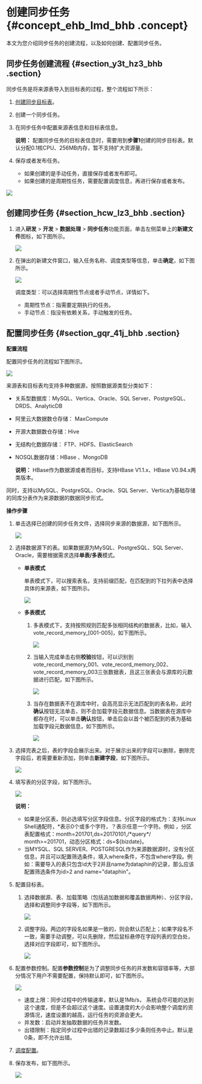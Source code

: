 # 创建同步任务 {#concept_ehb_lmd_bhb .concept}

本文为您介绍同步任务的创建流程，以及如何创建、配置同步任务。

## 同步任务创建流程 {#section_y3t_hz3_bhb .section}

同步任务是将来源表导入到目标表的过程，整个流程如下所示：

1.  [创建同步目标表](cn.zh-CN/用户指南/数据引入/创建同步目标表.md#)。
2.  创建一个同步任务。
3.  在同步任务中配置来源表信息和目标表信息。

    **说明：** 配置同步任务的目标表信息时，需要用到**步骤1**创建的同步目标表。默认分配0.1核CPU、256MB内存，暂不支持扩大资源量。

4.  保存或者发布任务。
    -   如果创建的是手动任务，直接保存或者发布即可。
    -   如果创建的是周期性任务，需要配置调度信息，再进行保存或者发布。

![](http://static-aliyun-doc.oss-cn-hangzhou.aliyuncs.com/assets/img/136299/155599243940491_zh-CN.png)

## 创建同步任务 {#section_hcw_lz3_bhb .section}

1.  进入**研发** \> **开发** \> **数据处理** \> **同步任务**功能页面，单击左侧菜单上的**新建文件**图标，如下图所示。

    ![](http://static-aliyun-doc.oss-cn-hangzhou.aliyuncs.com/assets/img/136299/155599243940498_zh-CN.png)

2.  在弹出的新建文件窗口，输入任务名称、调度类型等信息，单击**确定**，如下图所示。

    ![](http://static-aliyun-doc.oss-cn-hangzhou.aliyuncs.com/assets/img/136299/155599243940500_zh-CN.png)

    调度类型：可以选择周期性节点或者手动节点，详情如下。

    -   周期性节点：指需要定期执行的任务。
    -   手动节点：指没有依赖关系，手动触发的任务。

## 配置同步任务 {#section_gqr_41j_bhb .section}

**配置流程**

配置同步任务的流程如下图所示。

![](http://static-aliyun-doc.oss-cn-hangzhou.aliyuncs.com/assets/img/136299/155599243940588_zh-CN.png)

来源表和目标表均支持多种数据源，按照数据源类型分类如下：

-   关系型数据库：MySQL、Vertica、Oracle、SQL Server、PostgreSQL、DRDS、AnalyticDB
-   阿里云大数据数仓存储： MaxCompute
-   开源大数据数仓存储：Hive
-   无结构化数据存储： FTP、HDFS、ElasticSearch
-   NOSQL数据存储：HBase 、MongoDB

    **说明：** HBase作为数据源或者而目标，支持HBase V1.1.x、HBase V0.94.x两类版本。


同时，支持以MySQL、PostgreSQL、Oracle、SQL Server、Vertica为基础存储的同库分表作为来源数据的数据同步形式。

**操作步骤**

1.  单击选择已创建的同步任务文件，选择同步来源的数据源，如下图所示。

    ![](http://static-aliyun-doc.oss-cn-hangzhou.aliyuncs.com/assets/img/136299/155599243940549_zh-CN.png)

2.  选择数据源下的表。如果数据源为MySQL、PostgreSQL、SQL Server、 Oracle，需要根据需求选择**单表/多表**模式。
    -   **单表模式** 

        单表模式下，可以搜索表名，支持前缀匹配，在匹配到的下拉列表中选择具体的来源表，如下图所示。

        ![](http://static-aliyun-doc.oss-cn-hangzhou.aliyuncs.com/assets/img/136299/155599244040551_zh-CN.png)

    -   **多表模式** 
        1.  多表模式下，支持按照规则匹配多张相同结构的数据表，比如，输入vote\_record\_memory\_\[001-005\]，如下图所示。

            ![](http://static-aliyun-doc.oss-cn-hangzhou.aliyuncs.com/assets/img/136299/155599244040560_zh-CN.png)

        2.  当输入完成单击右侧**校验**按钮，可以识别到vote\_record\_memory\_001、vote\_record\_memory\_002、vote\_record\_memory\_003三张数据表，且这三张表会与源库的元数据进行匹配，如下图所示。

            ![](http://static-aliyun-doc.oss-cn-hangzhou.aliyuncs.com/assets/img/136299/155599244040561_zh-CN.png)

        3.  当存在数据表不在源库中时，会高亮显示无法匹配到的表名称，此时**确认**按钮无法单击，则不会加载字段元数据信息。当数据表在源库中都存在时，可以单击**确认**按钮，单击后会以首个被匹配到的表为基础加载字段元数据信息，如下图所示。

            ![](http://static-aliyun-doc.oss-cn-hangzhou.aliyuncs.com/assets/img/136299/155599244040562_zh-CN.png)

3.  选择完表之后，表的字段会展示出来。对于展示出来的字段可以删除，删除完字段后，若需要重新添加，则单击**新建字段**，如下图所示。

    ![](http://static-aliyun-doc.oss-cn-hangzhou.aliyuncs.com/assets/img/136299/155599244140563_zh-CN.png)

4.  填写表的分区字段，如下图所示。

    ![](http://static-aliyun-doc.oss-cn-hangzhou.aliyuncs.com/assets/img/136299/155599244140564_zh-CN.png)

    **说明：** 

    -   如果是分区表，则必选填写分区字段信息。分区字段的格式为：支持Linux Shell通配符，\*表示0个或多个字符，？表示任意一个字符。例如 ，分区表配置格式：month=201701,ds=20170101,/\*query\*/ month\>=201701，动态分区格式：ds=$\{bizdate\}。
    -   当MYSQL、SQL SERVER、POSTGRESQL作为来源数据源时，没有分区信息，并且可以配置筛选条件，填入where条件，不包含where字段。例如：需要导入的表只包含id大于2并且name为dataphin的记录，那么应该配置筛选条件为id\>2 and name="dataphin"。
5.  配置目标表。
    1.  选择数据源、表、加载策略（包括追加数据和覆盖数据两种）、分区字段，选择和调整同步字段等，如下图所示。

        ![](http://static-aliyun-doc.oss-cn-hangzhou.aliyuncs.com/assets/img/136299/155599244140567_zh-CN.png)

    2.  调整字段。两边的字段名如果是一致的，则会默认匹配上；如果字段名不一致，需要手动调整，可以先删除，然后鼠标悬停在字段列表的空白处，选择对应字段即可，如下图所示。

        ![](http://static-aliyun-doc.oss-cn-hangzhou.aliyuncs.com/assets/img/136299/155599244140581_zh-CN.png)

6.  配置参数控制。配置**参数控制**是为了调整同步任务的并发数和容错率等，大部分情况下用户不需要配置，保持默认即可，如下图所示。

    ![](http://static-aliyun-doc.oss-cn-hangzhou.aliyuncs.com/assets/img/136299/155599244140584_zh-CN.png)

    -   速度上限：同步过程中的传输速率，默认是1Mb/s， 系统会尽可能的达到这个速度，但是不会超过这个速度。设置速度的大小会影响整个调度的资源情况，速度设置的越高，运行任务的资源会更大。
    -   并发数：启动并发抽取数据的任务并发数。
    -   出错限制：指定同步过程中出错的记录数超过多少条则任务中止。默认是0条，即不允许出错。
7.  [调度配置](cn.zh-CN/用户指南/数据引入/同步任务/调度配置.md#)。
8.  保存发布，如下图所示。

    ![](http://static-aliyun-doc.oss-cn-hangzhou.aliyuncs.com/assets/img/136299/155599244140587_zh-CN.png)


